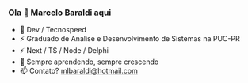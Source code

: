 ### Ola 👋 Marcelo Baraldi aqui

- 🔭 Dev / Tecnospeed
- ⚡ Graduado de Analise e Desenvolvimento de Sistemas na PUC-PR
- ⚡  Next / TS / Node / Delphi
- 🌱 Sempre aprendendo, sempre crescendo
- 📫 Contato? mlbaraldi@hotmail.com
